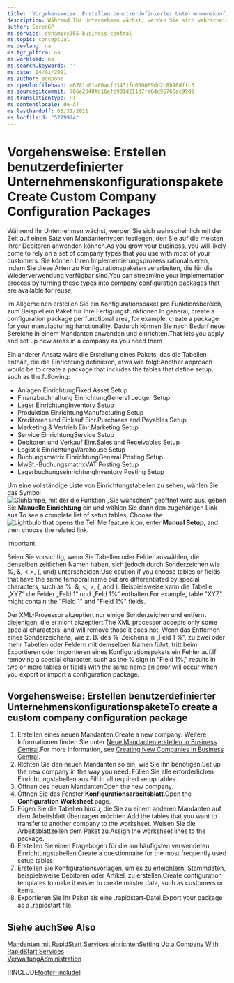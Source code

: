 ```yaml
---
title: 'Vorgehensweise: Erstellen benutzerdefinierter Unternehmenskonfigurationspakete | Microsoft Docs'
description: Während Ihr Unternehmen wächst, werden Sie sich wahrscheinlich mit der Zeit auf einen Satz von Mandantentypen festlegen, den Sie auf die meisten Ihrer Debitoren anwenden können. Sie können Ihren Implementierungsprozess rationalisieren, indem Sie diese Arten zu Konfigurationspaketen verarbeiten, die für die Wiederverwendung verfügbar sind.
author: SorenGP
ms.service: dynamics365-business-central
ms.topic: conceptual
ms.devlang: na
ms.tgt_pltfrm: na
ms.workload: na
ms.search.keywords: ''
ms.date: 04/01/2021
ms.author: edupont
ms.openlocfilehash: e6781b01a80acfd3431fc000069dd2c8b96dffc5
ms.sourcegitcommit: 766e2840fd16efb901d211d7fa64d96766ac99d9
ms.translationtype: HT
ms.contentlocale: de-AT
ms.lasthandoff: 03/31/2021
ms.locfileid: "5779924"
---
```

# <a name="create-custom-company-configuration-packages"></a><span data-ttu-id="586eb-104">Vorgehensweise: Erstellen benutzerdefinierter Unternehmenskonfigurationspakete</span><span class="sxs-lookup"><span data-stu-id="586eb-104">Create Custom Company Configuration Packages</span></span>
<span data-ttu-id="586eb-105">Während Ihr Unternehmen wächst, werden Sie sich wahrscheinlich mit der Zeit auf einen Satz von Mandantentypen festlegen, den Sie auf die meisten Ihrer Debitoren anwenden können.</span><span class="sxs-lookup"><span data-stu-id="586eb-105">As you grow your business, you will likely come to rely on a set of company types that you use with most of your customers.</span></span> <span data-ttu-id="586eb-106">Sie können Ihren Implementierungsprozess rationalisieren, indem Sie diese Arten zu Konfigurationspaketen verarbeiten, die für die Wiederverwendung verfügbar sind.</span><span class="sxs-lookup"><span data-stu-id="586eb-106">You can streamline your implementation process by turning these types into company configuration packages that are available for reuse.</span></span>  

<span data-ttu-id="586eb-107">Im Allgemeinen erstellen Sie ein Konfigurationspaket pro Funktionsbereich, zum Beispiel ein Paket für Ihre Fertigungsfunktionen.</span><span class="sxs-lookup"><span data-stu-id="586eb-107">In general, create a configuration package per functional area, for example, create a package for your manufacturing functionality.</span></span> <span data-ttu-id="586eb-108">Dadurch können Sie nach Bedarf neue Bereiche in einem Mandanten anwenden und einrichten.</span><span class="sxs-lookup"><span data-stu-id="586eb-108">That lets you apply and set up new areas in a company as you need them</span></span>  

<span data-ttu-id="586eb-109">Ein anderer Ansatz wäre die Erstellung eines Pakets, das die Tabellen enthält, die die Einrichtung definieren, etwa wie folgt:</span><span class="sxs-lookup"><span data-stu-id="586eb-109">Another approach would be to create a package that includes the tables that define setup, such as the following:</span></span>  

-   <span data-ttu-id="586eb-110">Anlagen Einrichtung</span><span class="sxs-lookup"><span data-stu-id="586eb-110">Fixed Asset Setup</span></span>  
-   <span data-ttu-id="586eb-111">Finanzbuchhaltung Einrichtung</span><span class="sxs-lookup"><span data-stu-id="586eb-111">General Ledger Setup</span></span>  
-   <span data-ttu-id="586eb-112">Lager Einrichtung</span><span class="sxs-lookup"><span data-stu-id="586eb-112">Inventory Setup</span></span>  
-   <span data-ttu-id="586eb-113">Produktion Einrichtung</span><span class="sxs-lookup"><span data-stu-id="586eb-113">Manufacturing Setup</span></span>  
-   <span data-ttu-id="586eb-114">Kreditoren und Einkauf Einr.</span><span class="sxs-lookup"><span data-stu-id="586eb-114">Purchases and Payables Setup</span></span>  
-   <span data-ttu-id="586eb-115">Marketing & Vertrieb Einr.</span><span class="sxs-lookup"><span data-stu-id="586eb-115">Marketing Setup</span></span>  
-   <span data-ttu-id="586eb-116">Service Einrichtung</span><span class="sxs-lookup"><span data-stu-id="586eb-116">Service Setup</span></span>  
-   <span data-ttu-id="586eb-117">Debitoren und Verkauf Einr.</span><span class="sxs-lookup"><span data-stu-id="586eb-117">Sales and Receivables Setup</span></span>  
-   <span data-ttu-id="586eb-118">Logistik Einrichtung</span><span class="sxs-lookup"><span data-stu-id="586eb-118">Warehouse Setup</span></span>  
-   <span data-ttu-id="586eb-119">Buchungsmatrix Einrichtung</span><span class="sxs-lookup"><span data-stu-id="586eb-119">General Posting Setup</span></span>  
-   <span data-ttu-id="586eb-120">MwSt.-Buchungsmatrix</span><span class="sxs-lookup"><span data-stu-id="586eb-120">VAT Posting Setup</span></span>  
-   <span data-ttu-id="586eb-121">Lagerbuchungseinrichtung</span><span class="sxs-lookup"><span data-stu-id="586eb-121">Inventory Posting Setup</span></span>  

<span data-ttu-id="586eb-122">Um eine vollständige Liste von Einrichtungstabellen zu sehen, wählen Sie das Symbol ![Glühlampe, mit der die Funktion „Sie wünschen“ geöffnet wird](media/ui-search/search_small.png "Tell Me-Funktion") aus, geben Sie **Manuelle Einrichtung** ein und wählen Sie dann den zugehörigen Link aus.</span><span class="sxs-lookup"><span data-stu-id="586eb-122">To see a complete list of setup tables, Choose the ![Lightbulb that opens the Tell Me feature](media/ui-search/search_small.png "Tell me what you want to do") icon, enter **Manual Setup**, and then choose the related link.</span></span>  

> [!IMPORTANT]
> <span data-ttu-id="586eb-123">Seien Sie vorsichtig, wenn Sie Tabellen oder Felder auswählen, die denselben zeitlichen Namen haben, sich jedoch durch Sonderzeichen wie %, &, <,>, (, und) unterscheiden.</span><span class="sxs-lookup"><span data-stu-id="586eb-123">Use caution if you choose tables or fields that have the same temporal name but are differentiated by special characters, such as %, &, <, >, (, and ).</span></span> <span data-ttu-id="586eb-124">Beispielsweise kann die Tabelle „XYZ“ die Felder „Feld 1“ und „Feld 1%“ enthalten.</span><span class="sxs-lookup"><span data-stu-id="586eb-124">For example, table "XYZ" might contain the "Field 1" and "Field 1%" fields.</span></span>
>
> <span data-ttu-id="586eb-125">Der XML-Prozessor akzeptiert nur einige Sonderzeichen und entfernt diejenigen, die er nicht akzeptiert.</span><span class="sxs-lookup"><span data-stu-id="586eb-125">The XML processor accepts only some special characters, and will remove those it does not.</span></span> <span data-ttu-id="586eb-126">Wenn das Entfernen eines Sonderzeichens, wie z. B. des %-Zeichens in „Feld 1 %“, zu zwei oder mehr Tabellen oder Feldern mit demselben Namen führt, tritt beim Exportieren oder Importieren eines Konfigurationspakets ein Fehler auf.</span><span class="sxs-lookup"><span data-stu-id="586eb-126">If removing a special character, such as the % sign in "Field 1%," results in two or more tables or fields with the same name an error will occur when you export or import a configuration package.</span></span>

## <a name="to-create-a-custom-company-configuration-package"></a><span data-ttu-id="586eb-127">Vorgehensweise: Erstellen benutzerdefinierter Unternehmenskonfigurationspakete</span><span class="sxs-lookup"><span data-stu-id="586eb-127">To create a custom company configuration package</span></span>  
1.  <span data-ttu-id="586eb-128">Erstellen eines neuen Mandanten.</span><span class="sxs-lookup"><span data-stu-id="586eb-128">Create a new company.</span></span> <span data-ttu-id="586eb-129">Weitere Informationen finden Sie unter  [Neue Mandanten erstellen in Business Central](about-new-company.md).</span><span class="sxs-lookup"><span data-stu-id="586eb-129">For more information, see [Creating New Companies in Business Central](about-new-company.md).</span></span>  
3.  <span data-ttu-id="586eb-130">Richten Sie den neuen Mandanten so ein, wie Sie ihn benötigen.</span><span class="sxs-lookup"><span data-stu-id="586eb-130">Set up the new company in the way you need.</span></span> <span data-ttu-id="586eb-131">Füllen Sie alle erforderlichen Einrichtungstabellen aus.</span><span class="sxs-lookup"><span data-stu-id="586eb-131">Fill in all required setup tables.</span></span>  
4.  <span data-ttu-id="586eb-132">Öffnen des neuen Mandanten</span><span class="sxs-lookup"><span data-stu-id="586eb-132">Open the new company.</span></span>
5. <span data-ttu-id="586eb-133">Öffnen Sie das Fenster **Konfigurationsarbeitsblatt**.</span><span class="sxs-lookup"><span data-stu-id="586eb-133">Open the **Configuration Worksheet** page.</span></span>  
6.  <span data-ttu-id="586eb-134">Fügen Sie die Tabellen hinzu, die Sie zu einem anderen Mandanten auf dem Arbeitsblatt übertragen möchten.</span><span class="sxs-lookup"><span data-stu-id="586eb-134">Add the tables that you want to transfer to another company to the worksheet.</span></span> <span data-ttu-id="586eb-135">Weisen Sie die Arbeitsblattzeilen dem Paket zu.</span><span class="sxs-lookup"><span data-stu-id="586eb-135">Assign the worksheet lines to the package.</span></span>  
7.  <span data-ttu-id="586eb-136">Erstellen Sie einen Fragebogen für die am häufigsten verwendeten Einrichtungstabellen.</span><span class="sxs-lookup"><span data-stu-id="586eb-136">Create a questionnaire for the most frequently used setup tables.</span></span>  
8.  <span data-ttu-id="586eb-137">Erstellen Sie Konfigurationsvorlagen, um es zu erleichtern, Stammdaten, beispielsweise Debitoren oder Artikel, zu erstellen.</span><span class="sxs-lookup"><span data-stu-id="586eb-137">Create configuration templates to make it easier to create master data, such as customers or items.</span></span>  
9.  <span data-ttu-id="586eb-138">Exportieren Sie Ihr Paket als eine .rapidstart-Datei.</span><span class="sxs-lookup"><span data-stu-id="586eb-138">Export your package as a .rapidstart file.</span></span>  

## <a name="see-also"></a><span data-ttu-id="586eb-139">Siehe auch</span><span class="sxs-lookup"><span data-stu-id="586eb-139">See Also</span></span>  
[<span data-ttu-id="586eb-140">Mandanten mit RapidStart Services einrichten</span><span class="sxs-lookup"><span data-stu-id="586eb-140">Setting Up a Company With RapidStart Services</span></span>](admin-set-up-a-company-with-rapidstart.md)  
[<span data-ttu-id="586eb-141">Verwaltung</span><span class="sxs-lookup"><span data-stu-id="586eb-141">Administration</span></span>](admin-setup-and-administration.md)


[!INCLUDE[footer-include](includes/footer-banner.md)]